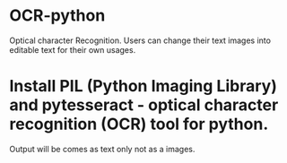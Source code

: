 # OCR-python
Optical character Recognition.
Users can change their text images into editable text for their own usages.
# Install PIL (Python Imaging Library) and pytesseract - optical character recognition (OCR) tool for python.
Output will be comes as text only not as a images.
